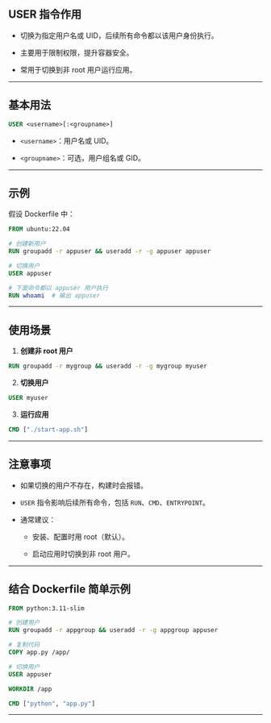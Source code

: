 ## USER 指令作用

-   切换为指定用户名或 UID，后续所有命令都以该用户身份执行。
    
-   主要用于限制权限，提升容器安全。
    
-   常用于切换到非 root 用户运行应用。
    

---

## 基本用法

```dockerfile
USER <username>[:<groupname>]
```

-   `<username>`：用户名或 UID。
    
-   `<groupname>`：可选，用户组名或 GID。
    

---

## 示例

假设 Dockerfile 中：

```dockerfile
FROM ubuntu:22.04

# 创建新用户
RUN groupadd -r appuser && useradd -r -g appuser appuser

# 切换用户
USER appuser

# 下面命令都以 appuser 用户执行
RUN whoami  # 输出 appuser
```

---

## 使用场景

1.  **创建非 root 用户**
    

```dockerfile
RUN groupadd -r mygroup && useradd -r -g mygroup myuser
```

2.  **切换用户**
    

```dockerfile
USER myuser
```

3.  **运行应用**
    

```dockerfile
CMD ["./start-app.sh"]
```

---

## 注意事项

-   如果切换的用户不存在，构建时会报错。
    
-   `USER` 指令影响后续所有命令，包括 `RUN`、`CMD`、`ENTRYPOINT`。
    
-   通常建议：
    
    -   安装、配置时用 root（默认）。
        
    -   启动应用时切换到非 root 用户。
        

---

## 结合 Dockerfile 简单示例

```dockerfile
FROM python:3.11-slim

# 创建用户
RUN groupadd -r appgroup && useradd -r -g appgroup appuser

# 复制代码
COPY app.py /app/

# 切换用户
USER appuser

WORKDIR /app

CMD ["python", "app.py"]
```

---